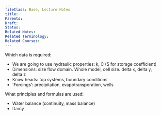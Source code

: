 ```yaml
---
fileClass: Base, Lecture Notes
title: 
Parents: 
Draft: 
Status: 
Related Notes: 
Related Terminology: 
Related Courses: 
---
```

Which data is required:
- We are going to use hydraulic properties: k, C (S for storage coefficient)
- Dimensions: size flow domain. Whole model, cell size. delta x, delta y, delta z
- Know heads: top systems, boundary conditions
- 'Forcings': precipitation, evapotransporation, wells

What principles and formulas are used:
- Water balance (continuity, mass balance)
- Darcy